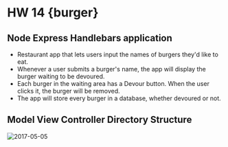 # HW 14 {burger}
## Node Express Handlebars application

  - Restaurant app that lets users input the names of burgers they'd like to eat.
  - Whenever a user submits a burger's name, the app will display the burger waiting to be devoured.
  - Each burger in the waiting area has a Devour button. When the user clicks it, the burger will be removed.
  - The app will store every burger in a database, whether devoured or not.
 
## Model View Controller Directory Structure
![2017-05-05](https://cloud.githubusercontent.com/assets/22284225/25769740/66a35460-31d6-11e7-975a-ae8b5e9c7b93.png)
